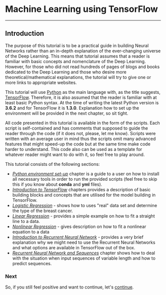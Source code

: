# Machine Learning using TensorFlow

---

## Introduction

The purpose of this tutorial is to be a practical guide in building Neural Networks rather than an in-depth explanation of the ever-changing universe of the Deep Learning. This means that tutorial assumes that a reader is familiar with basic concepts and nomenclature of the Deep Learning. However, for those who did not read hundreds of pages of blogs and books dedicated to the Deep Learning and those who desire more theoretical/mathematical explanations, the tutorial will try to give one or more links to appropriate websites.

This tutorial will use [Python](https://www.python.org/) as the main language with, as the title suggests, [TensorFlow](https://www.tensorflow.org/). Therefore, it is also assumed that the reader is familiar with at least basic  Python syntax.  At the time of writing the latest Python version is **3.6.2** and for TensorFlow it is **1.3.0**. Explanation how to set up the environment will be provided in the next chapter, so sit tight.

All code presented in this tutorial is available in the form of the scripts. Each script is self-contained and has comments that supposed to guide the reader through the code \(if it does not, please, let me know\). Scripts were written with an average user in mind thus the scripts omit many advanced features that might speed-up the code but at the same time make code harder to understand. This code also can be used as a template for whatever reader might want to do with it, so feel free to play around.

This tutorial consists of the following sections:

* [_Python environment set-up_](/chapters/chapter1.md) chapter is a guide to a user on how to install all necessary tools in order to run the provided scripts \(feel free to skip this if you know about **conda** and **yml** files\).
* [_Introduction to TensorFlow_](/chapters/chapter2.md) chapters provides a description of basic building blocks and concepts that are utilised for the model building in TensorFlow.
* [_Logistic Regression_](/chapters/chapter3.md) - shows how to uses "real" data set and determine the type of the breast cancer.
* [_Linear Regression_](/chapters/chapter4.md) -  provides a simple example on how to fit a straight line to a data.
* [_Nonlinear Regression_](/chapters/chapter5.md) - gives description on how to fit a nonlinear equation to a data
* [_Introduction to Recurrent Neural Network_](/chapters/chapter6.md) - provides a very brief explanation why we might need to use the Recurrent Neural Networks and what options are available in TensorFlow out of the box.
* [_Recurrent Neural Network and Sequences_](/chapters/chapter7.md) chapter shows how to deal with the situation when input sequences of variable length and how to predict sequences.

### Next

So, if you still feel positive and want to continue, let's [continue](/chapters/chapter1.md).


